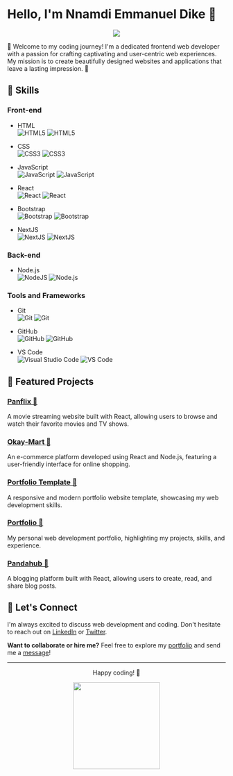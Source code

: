 # Hello, I'm Nnamdi Emmanuel Dike 👋

<p align="center">
  <img src="https://img.shields.io/badge/Frontend%20Web%20Developer-Creating%20Experiences-brightgreen">
</p>

🚀 Welcome to my coding journey! I'm a dedicated frontend web developer with a passion for crafting captivating and user-centric web experiences. My mission is to create beautifully designed websites and applications that leave a lasting impression. 🚀

## 🌟 Skills

### Front-end
- HTML <br>
  ![HTML5](https://img.shields.io/badge/html5-%23E34F26.svg?style=for-the-badge&logo=html5&logoColor=white) ![HTML5](https://progress-bar.dev/90)

- CSS <br>
  ![CSS3](https://img.shields.io/badge/css3-%231572B6.svg?style=for-the-badge&logo=css3&logoColor=white) ![CSS3](https://progress-bar.dev/70)

- JavaScript <br>
  ![JavaScript](https://img.shields.io/badge/javascript-%23323330.svg?style=for-the-badge&logo=javascript&logoColor=%23F7DF1E) ![JavaScript](https://progress-bar.dev/60)

- React <br>
  ![React](https://img.shields.io/badge/react-%2320232a.svg?style=for-the-badge&logo=react&logoColor=%2361DAFB) ![React](https://progress-bar.dev/60)

- Bootstrap <br>
  ![Bootstrap](https://img.shields.io/badge/bootstrap-%23563D7C.svg?style=for-the-badge&logo=bootstrap&logoColor=white) ![Bootstrap](https://progress-bar.dev/60)

- NextJS <br>
  ![NextJS](https://img.shields.io/badge/next.js-000000?style=for-the-badge&logo=nextdotjs&logoColor=white) ![NextJS](https://progress-bar.dev/40)

### Back-end
- Node.js <br>
  ![NodeJS](https://img.shields.io/badge/node.js-6DA55F?style=for-the-badge&logo=node.js&logoColor=white) ![Node.js](https://progress-bar.dev/40)

### Tools and Frameworks
- Git <br>
  ![Git](https://img.shields.io/badge/git-%23F05033.svg?style=for-the-badge&logo=git&logoColor=white) ![Git](https://progress-bar.dev/80)

- GitHub <br>
  ![GitHub](https://img.shields.io/badge/github-%23121011.svg?style=for-the-badge&logo=github&logoColor=white) ![GitHub](https://progress-bar.dev/70)

- VS Code <br>
  ![Visual Studio Code](https://img.shields.io/badge/Visual%20Studio%20Code-0078d7.svg?style=for-the-badge&logo=visual-studio-code&logoColor=white) ![VS Code](https://progress-bar.dev/60)

## 🚀 Featured Projects

### [Panflix 🎥](https://example.com/panflix)
A movie streaming website built with React, allowing users to browse and watch their favorite movies and TV shows.

### [Okay-Mart 🛒](https://okay-mart.vercel.app/)
An e-commerce platform developed using React and Node.js, featuring a user-friendly interface for online shopping.

### [Portfolio Template 📝](https://okayinterrupt.web.app/)
A responsive and modern portfolio website template, showcasing my web development skills.

### [Portfolio 📝](https://nnamdiemmanueldike.web.app/)
My personal web development portfolio, highlighting my projects, skills, and experience.

### [Pandahub 📝](https://pandahubtest.web.app/)
A blogging platform built with React, allowing users to create, read, and share blog posts.
<!--
## 💻 Accomplishments

- Completed the JavaScript course at [Course Provider] (Certificate Link)
- Contributed to [Open Source Project] (Link)
-->

## 💬 Let's Connect

I'm always excited to discuss web development and coding. Don't hesitate to reach out on [LinkedIn](https://www.linkedin.com/in/nnamdi-dike/) or [Twitter](https://x.com/OKAYINTERRUPT).

**Want to collaborate or hire me?** Feel free to explore my [portfolio](https://nnamdiemmanueldike.web.app/) and send me a [message](https://mailme:emmanueldike275@gmail.com)!

---

<p align="center">Happy coding! 🚀</p>

<p align="center">
  <img src="https://media.giphy.com/media/3oKIPnAiaMCws8nOsE/giphy.gif" width="200" />
</p>

<!--
**emmzyrayz/emmzyrayz** is a ✨ _special_ ✨ repository because its `README.md` (this file) appears on your GitHub profile.

Here are some ideas to get you started:

- 🔭 I’m currently working on ...
- 🌱 I’m currently learning ...
- 👯 I’m looking to collaborate on ...
- 🤔 I’m looking for help with ...
- 💬 Ask me about ...
- 📫 How to reach me: ...
- 😄 Pronouns: ...
- ⚡ Fun fact: ...

# Hello

## About Me
[A brief introduction about yourself, your background, and your interests]

## Skills
[List your skills and technologies you're proficient in]

## Projects
[Showcase your notable projects with brief descriptions and links]

## Experience
[Share your work experience, internships, or any relevant experience]

## Education
[Mention your educational background, degrees, or certifications]

## Connect with Me
[Add your contact information, social media links, or any other ways people can reach out to you]
-->
